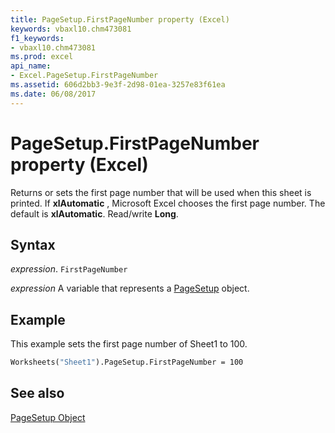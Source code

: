```yaml
---
title: PageSetup.FirstPageNumber property (Excel)
keywords: vbaxl10.chm473081
f1_keywords:
- vbaxl10.chm473081
ms.prod: excel
api_name:
- Excel.PageSetup.FirstPageNumber
ms.assetid: 606d2bb3-9e3f-2d98-01ea-3257e83f61ea
ms.date: 06/08/2017
---
```



# PageSetup.FirstPageNumber property (Excel)

Returns or sets the first page number that will be used when this sheet is printed. If  **xlAutomatic** , Microsoft Excel chooses the first page number. The default is **xlAutomatic**. Read/write **Long**.


## Syntax

_expression_. `FirstPageNumber`

_expression_ A variable that represents a [PageSetup](Excel.PageSetup.md) object.


## Example

This example sets the first page number of Sheet1 to 100.


```vb
Worksheets("Sheet1").PageSetup.FirstPageNumber = 100
```


## See also


[PageSetup Object](Excel.PageSetup.md)


